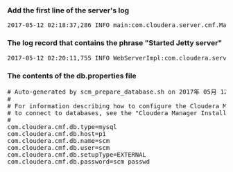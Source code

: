 <html>
<h3>Add the first line of the server's log</h3>
<pre>
2017-05-12 02:18:37,286 INFO main:com.cloudera.server.cmf.Main: Starting SCM Server. JVM Args: [-Dlog4j.configuration=file:/etc/cloudera-scm-server/log4j.properties, -Dfile.encoding=UTF-8, -Dcmf.root.logger=INFO,LOGFILE, -Dcmf.log.dir=/var/log/cloudera-scm-server, -Dcmf.log.file=cloudera-scm-server.log, -Dcmf.jetty.threshhold=WARN, -Dcmf.schema.dir=/usr/share/cmf/schema, -Djava.awt.headless=true, -Djava.net.preferIPv4Stack=true, -Dpython.home=/usr/share/cmf/python, -XX:+UseConcMarkSweepGC, -XX:+UseParNewGC, -XX:+HeapDumpOnOutOfMemoryError, -Xmx2G, -XX:MaxPermSize=256m, -XX:+HeapDumpOnOutOfMemoryError, -XX:HeapDumpPath=/tmp, -XX:OnOutOfMemoryError=kill -9 %p], Args: [], Version: 5.11.0 (#101 built by jenkins on 20170412-1249 git: 70cb1442626406432a6e7af5bdf206a384ca3f98)
</pre>
<h3>The log record that contains the phrase "Started Jetty server"</h3>
<pre>
2017-05-12 02:20:11,755 INFO WebServerImpl:com.cloudera.server.cmf.WebServerImpl: Started Jetty server.
</pre>
<h3>The contents of the db.properties file</h3>
<pre>
# Auto-generated by scm_prepare_database.sh on 2017年 05月 12日 星期五 02:17:19 UTC
#
# For information describing how to configure the Cloudera Manager Server
# to connect to databases, see the "Cloudera Manager Installation Guide."
#
com.cloudera.cmf.db.type=mysql
com.cloudera.cmf.db.host=p1
com.cloudera.cmf.db.name=scm
com.cloudera.cmf.db.user=scm
com.cloudera.cmf.db.setupType=EXTERNAL
com.cloudera.cmf.db.password=scm_passwd
</pre>
</html>

